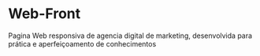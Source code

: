 # Web-Front
Pagina Web responsiva de agencia digital de marketing, desenvolvida para prática e aperfeiçoamento de conhecimentos
